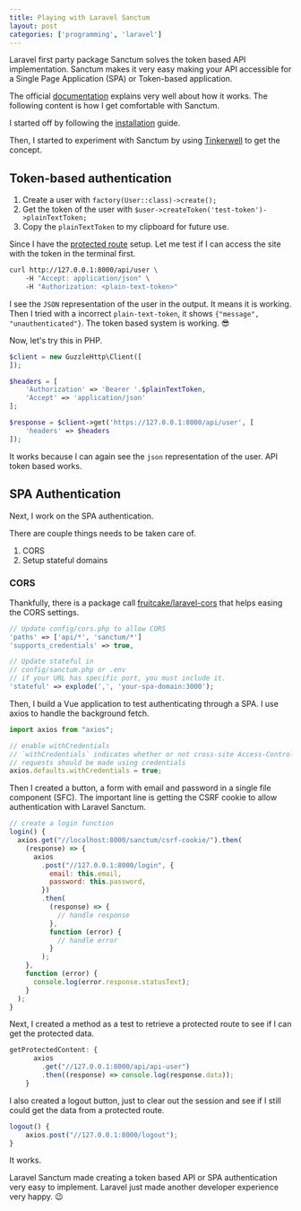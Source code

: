 ```yaml
---
title: Playing with Laravel Sanctum
layout: post
categories: ['programming', 'laravel']
---
```

Laravel first party package Sanctum solves the token based API implementation. Sanctum makes it very easy making your API accessible for a Single Page Application (SPA) or Token-based application.

The official [documentation](https://laravel.com/docs/7.x/sanctum) explains very well about how it works. The following content is how I get comfortable with Sanctum.

I started off by following the [installation](https://laravel.com/docs/7.x/sanctum#installation) guide. 

Then, I started to experiment with Sanctum by using [Tinkerwell](https://tinkerwell.app/) to get the concept.

## Token-based authentication

1. Create a user with `factory(User::class)->create();`
2. Get the token of the user with `$user->createToken('test-token')->plainTextToken;`
3. Copy the `plainTextToken` to my clipboard for future use.

Since I have the [protected route](https://laravel.com/docs/7.x/sanctum#protecting-routes) setup. Let me test if I can access the site with the token in the terminal first.

```bash
curl http://127.0.0.1:8000/api/user \ 
    -H "Accept: application/json" \ 
    -H "Authorization: <plain-text-token>"
```

I see the `JSON` representation of the user in the output. It means it is working. Then I tried with a incorrect `plain-text-token`, it shows `{"message", "unauthenticated"}`. The token based system is working. 😎

Now, let's try this in PHP.

```php
$client = new GuzzleHttp\Client([
]);

$headers = [
    'Authorization' => 'Bearer '.$plainTextToken,
    'Accept' => 'application/json'
];

$response = $client->get('https://127.0.0.1:8000/api/user', [
    'headers' => $headers
]);
```

It works because I can again see the `json` representation of the user. API token based works. 

## SPA Authentication

Next, I work on the SPA authentication.

There are couple things needs to be taken care of. 

1. CORS
2. Setup stateful domains

### CORS

Thankfully, there is a package call [fruitcake/laravel-cors](https://packagist.org/packages/fruitcake/laravel-cors) that helps easing the CORS settings. 

```php
// Update config/cors.php to allow CORS
'paths' => ['api/*', 'sanctum/*']
'supports_credentials' => true,
```

```php
// Update stateful in
// config/sanctum.php or .env
// if your URL has specific port, you must include it.
'stateful' => explode(',', 'your-spa-domain:3000');
```

Then, I build a Vue application to test authenticating through a SPA. I use axios to handle the background fetch.

```javascript
import axios from "axios";

// enable withCredentials
// `withCredentials` indicates whether or not cross-site Access-Control 
// requests should be made using credentials
axios.defaults.withCredentials = true;
```

Then I created a button, a form with email and password in a single file component (SFC). The important line is getting the CSRF cookie to allow authentication with Laravel Sanctum.

```javascript
// create a login function
login() {
  axios.get("//localhost:8000/sanctum/csrf-cookie/").then(
    (response) => {
      axios
        .post("//127.0.0.1:8000/login", {
          email: this.email,
          password: this.password,
        })
        .then(
          (response) => {
            // handle response
          },
          function (error) {
            // handle error
          }
        );
    },
    function (error) {
      console.log(error.response.statusText);
    }
  );
}
```

Next, I created a method as a test to retrieve a protected route to see if I can get the protected data.

```javascript
getProtectedContent: {
      axios
        .get("//127.0.0.1:8000/api/api-user")
        .then((response) => console.log(response.data));
    }
```

I also created a logout button, just to clear out the session and see if I still could get the data from a protected route.

```javascript
logout() {
    axios.post("//127.0.0.1:8000/logout");
}
```

It works. 

Laravel Sanctum made creating a token based API or SPA authentication very easy to implement. Laravel just made another developer experience very happy. 😉
